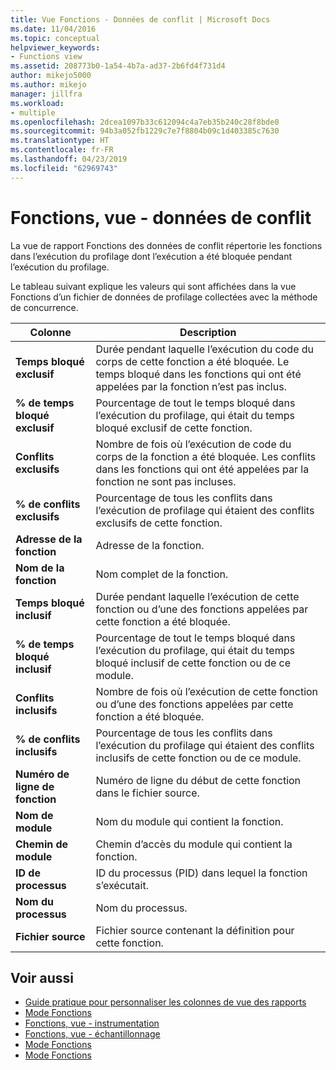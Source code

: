 ```yaml
---
title: Vue Fonctions - Données de conflit | Microsoft Docs
ms.date: 11/04/2016
ms.topic: conceptual
helpviewer_keywords:
- Functions view
ms.assetid: 208773b0-1a54-4b7a-ad37-2b6fd4f731d4
author: mikejo5000
ms.author: mikejo
manager: jillfra
ms.workload:
- multiple
ms.openlocfilehash: 2dcea1097b33c612094c4a7eb35b240c28f8bde0
ms.sourcegitcommit: 94b3a052fb1229c7e7f8804b09c1d403385c7630
ms.translationtype: HT
ms.contentlocale: fr-FR
ms.lasthandoff: 04/23/2019
ms.locfileid: "62969743"
---
```

# <a name="functions-view---contention-data"></a>Fonctions, vue - données de conflit
La vue de rapport Fonctions des données de conflit répertorie les fonctions dans l’exécution du profilage dont l’exécution a été bloquée pendant l’exécution du profilage.

 Le tableau suivant explique les valeurs qui sont affichées dans la vue Fonctions d’un fichier de données de profilage collectées avec la méthode de concurrence.

|Colonne|Description|
|------------|-----------------|
|**Temps bloqué exclusif**|Durée pendant laquelle l’exécution du code du corps de cette fonction a été bloquée. Le temps bloqué dans les fonctions qui ont été appelées par la fonction n’est pas inclus.|
|**% de temps bloqué exclusif**|Pourcentage de tout le temps bloqué dans l’exécution du profilage, qui était du temps bloqué exclusif de cette fonction.|
|**Conflits exclusifs**|Nombre de fois où l’exécution de code du corps de la fonction a été bloquée. Les conflits dans les fonctions qui ont été appelées par la fonction ne sont pas incluses.|
|**% de conflits exclusifs**|Pourcentage de tous les conflits dans l’exécution de profilage qui étaient des conflits exclusifs de cette fonction.|
|**Adresse de la fonction**|Adresse de la fonction.|
|**Nom de la fonction**|Nom complet de la fonction.|
|**Temps bloqué inclusif**|Durée pendant laquelle l’exécution de cette fonction ou d’une des fonctions appelées par cette fonction a été bloquée.|
|**% de temps bloqué inclusif**|Pourcentage de tout le temps bloqué dans l’exécution du profilage, qui était du temps bloqué inclusif de cette fonction ou de ce module.|
|**Conflits inclusifs**|Nombre de fois où l’exécution de cette fonction ou d’une des fonctions appelées par cette fonction a été bloquée.|
|**% de conflits inclusifs**|Pourcentage de tous les conflits dans l’exécution du profilage qui étaient des conflits inclusifs de cette fonction ou de ce module.|
|**Numéro de ligne de fonction**|Numéro de ligne du début de cette fonction dans le fichier source.|
|**Nom de module**|Nom du module qui contient la fonction.|
|**Chemin de module**|Chemin d’accès du module qui contient la fonction.|
|**ID de processus**|ID du processus (PID) dans lequel la fonction s’exécutait.|
|**Nom du processus**|Nom du processus.|
|**Fichier source**|Fichier source contenant la définition pour cette fonction.|

## <a name="see-also"></a>Voir aussi
- [Guide pratique pour personnaliser les colonnes de vue des rapports](../profiling/how-to-customize-report-view-columns.md)
- [Mode Fonctions](../profiling/functions-view.md)
- [Fonctions, vue - instrumentation](../profiling/functions-view-dotnet-memory-instrumentation-data.md)
- [Fonctions, vue - échantillonnage](../profiling/functions-view-dotnet-memory-sampling-data.md)
- [Mode Fonctions](../profiling/functions-view-instrumentation-data.md)
- [Mode Fonctions](../profiling/functions-view-sampling-data.md)